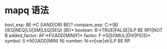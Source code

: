 # mapq 语法


bool_exp: BE->C ((AND|OR) BE)?
compare_exp: C->(B) ((EQ|NEQ|LG|SM|LEQ|SEQ) (B))*
boolean: B->TRUE|FALSE|(LP BE RP)|NOT B
added_factor: AF->F((ADD|MIN)F)*
factor: F->S|S((MUL|DIV|PS)S)*
symbol: S->N|((ADD|MIN) N)
number: N->n|var|str|LP BE RP